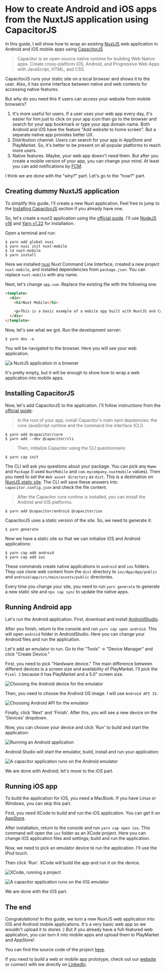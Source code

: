 

# How to create Android and iOS apps from the NuxtJS application using CapacitorJS

In this guide, I will show how to wrap an existing [NuxtJS](https://v3.nuxtjs.org/) web application in Android and iOS mobile apps using [CapacitorJS](https://capacitorjs.com/)

> Capacitor is an open-source native runtime for building Web Native apps. Create cross-platform iOS, Android, and Progressive Web Apps with JavaScript, HTML, and CSS.

CapacitorJS runs your static site on a local browser and shows it to the user. Also, it has some interface between native and web contexts for accessing native features.

But why do you need this if users can access your website from mobile browsers?

1. It's more useful for users. If a user uses your web app every day, it's easier for him just to click on your app icon than go to the browser and search for your app bookmark or type your app domain name. Both Android and iOS have the feature "Add website to home screen". But a separate native app provides better UX.
2. Distribution channel. Users can search for your app in AppStore and PlayMarket. So, it's better to be present on all popular platforms to reach more users.
3. Native features. Maybe, your web app doesn't need them. But after you create a mobile version of your app, you can change your mind. At least you can add notifications by [FCM](https://firebase.google.com/docs/cloud-messaging).

I think we are done with the "why?" part. Let's go to the "how?" part.

## Creating dummy NuxtJS application 

To simplify this guide, I'll create a new Nuxt application. Feel free to jump to the [Installing CapacitorJS](#Installing-CapacitorJS) section if you already have one.

So, let's create a nuxt3 application using the [official guide](https://v3.nuxtjs.org/getting-started/quick-start/). I'll use [NodeJS v16](https://nodejs.org/) and [Yarn v1.22](https://yarnpkg.com/) for installation. 

Open a terminal and run:

```
$ yarn add global nuxi
$ yarn nuxi init nuxt-mobile
$ cd nuxt-mobile
$ yarn install
```


Here we installed [nuxi](https://www.npmjs.com/package/nuxi) Nuxt Command Line Interface, created a new project `nuxt-mobile`, and installed dependencies from `package.json`. You can replace `nuxt-mobile` with any name.

Next, let's change `app.vue`. Replace the existing file with the following one: 

```html
<template>
  <div>
    <h1>Nuxt Mobile</h1>

    <p>This is a basic example of a mobile app built with NuxtJS and CapacitorJS</p>
  </div>
</template>
```

Now, let's see what we got. Run the development server:

```
$ yarn dev -o
```

You will be navigated to the browser. Here you will see your web application.

![a NuxtJS application in a browser](img/01_nuxt_web.png)

It's pretty empty, but it will be enough to show how to wrap a web application into mobile apps.

## Installing CapacitorJS


Now, let's add CapacitorJS to the application. I'll follow instructions from the [official guide](https://capacitorjs.com/docs/getting-started):

> In the root of your app, install Capacitor's main npm depdencies: the core JavaScript runtime and the command line interface (CLI).

```
$ yarn add @capacitor/core
$ yarn add --dev @capacitor/cli
```

> Then, initialize Capacitor using the CLI questionnaire:

```
$ yarn cap init
```

The CLI will ask you questions about your package. You can pick any `Name` and `Package` (I used `NuxtMobile` and `com.mycompany.nuxtmobile` values). Then you need to set the `Web asset directory` as `dist`. This is a destination on [NuxtJS static site](https://nuxtjs.org/docs/concepts/static-site-generation/). The CLI will save these answers into `capacitor.config.json` and check the file content.

> After the Capacitor core runtime is installed, you can install the Android and iOS platforms.

```
$ yarn add @capacitor/android @capacitor/ios
```

CapacitorJS uses a static version of the site. So, we need to generate it:

```
$ yarn generate 
```

Now we have a static site so that we can initialize iOS and Android applications:

```
$ yarn cap add android
$ yarn cap add ios
```

These commands create native applications in `android` and `ios` folders. They use clone web content from the `dist` directory to `ios/App/App/public` and `android/app/src/main/assets/public` directories.

Every time you change your site, you need to run `yarn generate` to generate a new static site and `npx cap sync` to update the native apps.

## Running Android app

Let's run the Android application. First, download and install [AndroidStudio](https://developer.android.com/studio). 

After you finish, return to the console and run `yarn cap open android`. This will open `android` folder in AndroidStudio. Here you can change your Android files and run the application. 

Let's add an emulator to run. Go to the "Tools" -> "Device Manager" and click "Create Device." 

First, you need to pick "Hardware device." The main difference between different devices is a screen size and availability of PlayMarket. I'll pick the `Pixel 2` because it has PlayMarket and a 5.0" screen size. 

![Choosing the Android device for the emulator](img/01_android_emulator_1.png)

Then, you need to choose the Android OS image. I will use `Android API 33`.

![Choosing Android API for the emulator](img/01_android_emulator_2.png)

Finally, click 'Next' and 'Finish'. After this, you will see a new device on the 'Devices' dropdown. 

Now, you can choose your device and click 'Run' to build and start the application:

![Running an Android application](img/01_andorid_run.png)

Android Studio will start the emulator, build, install and run your application:

![A capacitor application runs on the Android emulator](img/01_nuxt_android.png)

We are done with Android; let's move to the iOS part.

## Running iOS app

To build the application for iOS, you need a MacBook. If you have Linux or Windows, you can skip this part.

First, you need XCode to build and run the iOS application. You can get it on [AppStore](https://apps.apple.com/us/app/xcode/id497799835).

After installation, return to the console and run `yarn cap open ios`. This command will open the `ios` folder as an XCode project. Here you can change iOS application files and settings; build and run the application.

Now, we need to pick an emulator device to run the application. I'll use the iPod touch.

Then click 'Run'. XCode will build the app and run it on the device.

![XCode, running a project](img/01_xcode_run.png)

![A capacitor application runs on the iOS emulator](img/01_nuxt_ios.png)

We are done with the iOS part.

## The end 

Congratulations! In this guide, we turn a new NuxtJS web application into iOS and Android mobile applications. It's a very basic web app so we wouldn't upload it to stores :) But if you already have a full-featured web application, you can turn it into mobile apps and upload them to PlayMarket and AppStore!

You can find the source code of the project [here](https://github.com/eugen1j/nuxt-mobile).

If you need to build a web or mobile app prototype, check out our [website](https://daiquiri.team/services/prototyping?utm_medium=referral&utm_source=dev_to&utm_campaign=nuxt_mobile_1) or connect with me directly on [LinkedIn](https://www.linkedin.com/in/yevhen-bondar/).


